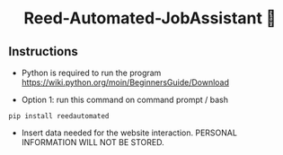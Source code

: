 

 <div align="center">

 # Reed-Automated-JobAssistant 🤖

</div>

## Instructions 

* Python is required to run the program https://wiki.python.org/moin/BeginnersGuide/Download

* Option 1:
run this command on command prompt / bash 

```
pip install reedautomated
```
* Insert data needed for the website interaction. PERSONAL INFORMATION WILL NOT BE STORED.

